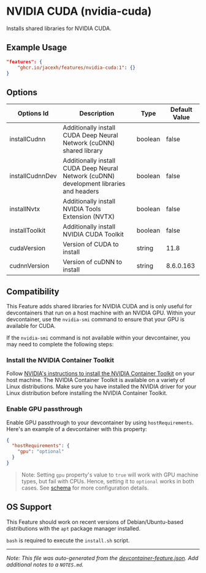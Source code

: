 
# NVIDIA CUDA (nvidia-cuda)

Installs shared libraries for NVIDIA CUDA.

## Example Usage

```json
"features": {
    "ghcr.io/jacexh/features/nvidia-cuda:1": {}
}
```

## Options

| Options Id | Description | Type | Default Value |
|-----|-----|-----|-----|
| installCudnn | Additionally install CUDA Deep Neural Network (cuDNN) shared library | boolean | false |
| installCudnnDev | Additionally install CUDA Deep Neural Network (cuDNN) development libraries and headers | boolean | false |
| installNvtx | Additionally install NVIDIA Tools Extension (NVTX) | boolean | false |
| installToolkit | Additionally install NVIDIA CUDA Toolkit | boolean | false |
| cudaVersion | Version of CUDA to install | string | 11.8 |
| cudnnVersion | Version of cuDNN to install | string | 8.6.0.163 |

## Compatibility

This Feature adds shared libraries for NVIDIA CUDA and is only useful for devcontainers that run on a host machine with an NVIDIA GPU. Within your devcontainer, use the `nvidia-smi` command to ensure that your GPU is available for CUDA.

If the `nvidia-smi` command is not available within your devcontainer, you may need to complete the following steps:

### Install the NVIDIA Container Toolkit

Follow [NVIDIA's instructions to install the NVIDIA Container Toolkit](https://docs.nvidia.com/datacenter/cloud-native/container-toolkit/overview.html) on your host machine. The NVIDIA Container Toolkit is available on a variety of Linux distributions. Make sure you have installed the NVIDIA driver for your Linux distribution before installing the NVIDIA Container Toolkit.

### Enable GPU passthrough

Enable GPU passthrough to your devcontainer by using `hostRequirements`. Here's an example of a devcontainer with this property:

```json
{
  "hostRequirements": {
    "gpu": "optional" 
  }
}
```

> Note: Setting `gpu` property's value to `true` will work with GPU machine types, but fail with CPUs. Hence, setting it to `optional` works in both cases. See [schema](https://containers.dev/implementors/json_schema/#base-schema) for more configuration details.



## OS Support

This Feature should work on recent versions of Debian/Ubuntu-based distributions with the `apt` package manager installed.

`bash` is required to execute the `install.sh` script.


---

_Note: This file was auto-generated from the [devcontainer-feature.json](https://github.com/jacexh/features/blob/main/src/nvidia-cuda/devcontainer-feature.json).  Add additional notes to a `NOTES.md`._
